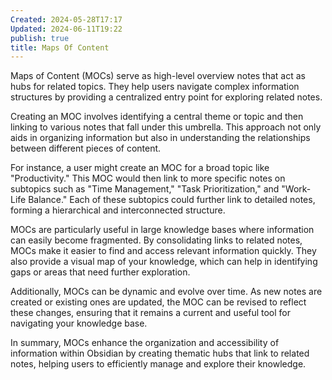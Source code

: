 ```yaml
---
Created: 2024-05-28T17:17
Updated: 2024-06-11T19:22
publish: true
title: Maps Of Content
---
```

Maps of Content (MOCs) serve as high-level overview notes that act as hubs for related topics. They help users navigate complex information structures by providing a centralized entry point for exploring related notes.

Creating an MOC involves identifying a central theme or topic and then linking to various notes that fall under this umbrella. This approach not only aids in organizing information but also in understanding the relationships between different pieces of content.

For instance, a user might create an MOC for a broad topic like "Productivity." This MOC would then link to more specific notes on subtopics such as "Time Management," "Task Prioritization," and "Work-Life Balance." Each of these subtopics could further link to detailed notes, forming a hierarchical and interconnected structure.

MOCs are particularly useful in large knowledge bases where information can easily become fragmented. By consolidating links to related notes, MOCs make it easier to find and access relevant information quickly. They also provide a visual map of your knowledge, which can help in identifying gaps or areas that need further exploration.

Additionally, MOCs can be dynamic and evolve over time. As new notes are created or existing ones are updated, the MOC can be revised to reflect these changes, ensuring that it remains a current and useful tool for navigating your knowledge base.

In summary, MOCs enhance the organization and accessibility of information within Obsidian by creating thematic hubs that link to related notes, helping users to efficiently manage and explore their knowledge.